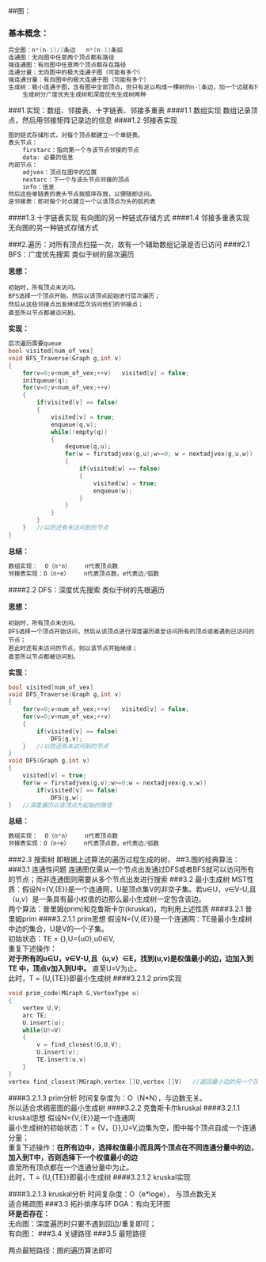##图：
### 基本概念：
```C
完全图：n*(n-1)/2条边   n*(n-1)条弧
连通图：无向图中任意两个顶点都有路径
强连通图：有向图中任意两个顶点都存在路径
连通分量：无向图中的极大连通子图（可能有多个）
强连通分量：有向图中的极大连通子图（可能有多个）
生成树：极小连通子图，含有图中全部顶点，但只有足以构成一棵树的n-1条边，加一个边就有环（某个连通分量的）
    生成树分广度优先生成树和深度优先生成树两种
```
###1.实现：数组、邻接表、十字链表、邻接多重表
####1.1 数组实现
数组记录顶点，然后用邻接矩阵记录边的信息
####1.2 邻接表实现
```C
图的链式存储形式，对每个顶点都建立一个单链表。
表头节点：
    firstarc：指向第一个与该节点邻接的节点
    data: 必要的信息
内部节点：
    adjvex：顶点在图中的位置
    nextarc：下一个与该头节点邻接的顶点
    info：信息
然后这些单链表的表头节点按顺序存放，以便随即访问。
逆邻接表：即对每个对点建立一个以该顶点为头的弧的表
```
####1.3 十字链表实现
有向图的另一种链式存储方式
####1.4 邻接多重表实现
无向图的另一种链式存储方式

###2.遍历：对所有顶点扫描一次，故有一个辅助数组记录是否已访问
####2.1 BFS：广度优先搜索
类似于树的层次遍历

**思想：**
```
初始时，所有顶点未访问。
BFS选择一个顶点开始，然后以该顶点起始进行层次遍历；
然后从这些邻接点出发继续层次访问他们的邻接点；
直至所以节点都被访问到。
```
**实现：**
```C
层次遍历需要queue
bool visited[num_of_vex]
void BFS_Traverse(Graph g,int v)
{
    for(v=0;v<num_of_vex;++v)   visited[v] = false;
    initqueue(q);
    for(v=0;v<num_of_vex;++v)   
    {
        if(visited[v] == false)
        {
            visited[v] = true;
            enqueue(q,v);
            while(!empty(q))
            {
                dequeue(q,u);
                for(w = firstadjvex(g,u);w>=0; w = nextadjvex(g,u,w))
                {
                    if(visited[w] == false)
                    {
                        visited[w] = true;
                        enqueue(w);
                    }
                }
            }
        }
    }   //以防还有未访问到的节点
}       

```
**总结：**
```C
数组实现：  O（n*n）    n代表顶点数
邻接表实现：O（n+e）    n代表顶点数，e代表边/弧数
```
####2.2 DFS：深度优先搜索
类似于树的先根遍历

**思想：**
```
初始时，所有顶点未访问。
DFS选择一个顶点开始访问，然后从该顶点进行深度遍历直至访问所有的顶点或者遇到已访问的节点；
若此时还有未访问的节点，则以该节点开始继续；
直至所以节点都被访问到。
```
**实现：**
```C
bool visited[num_of_vex]
void DFS_Traverse(Graph g,int v)
{
    for(v=0;v<num_of_vex;++v)   visited[v] = false;
    for(v=0;v<num_of_vex;++v)   
    {
        if(visited[v] == false)
            DFS(g,v);
    }   //以防还有未访问到的节点
}       
void DFS(Graph g,int v)
{
    visited[v] = true;
    for(w = firstadjvex(g,v);w>=0;w = nextadjvex(g,v,w))
        if(visited[v] == false) 
            DFS(g,w);
}   //深度遍历以该顶点为起始的路径
```
**总结：**
```C
数组实现：  O（n*n）    n代表顶点数
邻接表实现：O（n+e）    n代表顶点数，e代表边/弧数
```
###2.3 搜索树
即根据上述算法的遍历过程生成的树，
##3.图的经典算法：
###3.1 连通性问题
连通图仅需从一个节点出发通过DFS或者BFS就可以访问所有的节点；而非连通图则需要从多个节点出发进行搜索
###3.2 最小生成树
MST性质：假设N={V,{E}}是一个连通网，U是顶点集V的非空子集。若u∈U，v∈V-U,且（u,v）是一条具有最小权值的边那么最小生成树一定包含该边。<br>
两个算法：普里姆(prim)和克鲁斯卡尔(kruskal)，均利用上述性质
####3.2.1 普里姆prim
####3.2.1.1 prim思想
假设N={V,{E}}是一个连通网：TE是最小生成树中边的集合，U是V的一个子集。<br>
初始状态：TE = {},U={u0},u0∈V,
<br>
重复下述操作：<br>
**对于所有的u∈U，v∈V-U,且（u,v）∈E，找到(u,v)是权值最小的边，边加入到TE 中，顶点v加入到U中。**
直至U=V为止。<br>
此时，T = {U,{TE}}即最小生成树
####3.2.1.2 prim实现
```C
void prim_code(MGraph G,VertexType u)
{
    vertex U,V;
    arc TE;
    U.insert(u);
    while(U!=V)
    {
        v = find_closest(G,U,V);
        U.insert(v);
        TE.insert(u,v)
    }
}
vertex find_closest(MGraph,vertex []U,vertex []V)   //返回最小边的另一个顶点
```
####3.2.1.3 prim分析
时间复杂度为：O（N*N），与边数无关。
<br>
所以适合求稠密图的最小生成树
####3.2.2 克鲁斯卡尔kruskal
####3.2.1.1 kruskal思想
假设N={V,{E}}是一个连通网<br>
最小生成树的初始状态：T = {V，{}},U=V,边集为空，图中每个顶点自成一个连通分量；
<br>
重复下述操作：**在所有边中，选择权值最小而且两个顶点在不同连通分量中的边，加入到T中，否则选择下一个权值最小的边**<br>
直至所有顶点都在一个连通分量中为止。<br>
此时，T = {U,{TE}}即最小生成树
####3.2.1.2 kruskal实现

####3.2.1.3 kruskal分析
时间复杂度：O（e*loge）， 与顶点数无关<br>
适合稀疏图
###3.3 拓扑排序与环
DGA：有向无环图
<br>
**环是否存在：**<br>
无向图：深度遍历时只要不遇到回边/重复即可；<br>
有向图：
###3.4 关键路径
###3.5 最短路径

两点最短路径：图的遍历算法即可